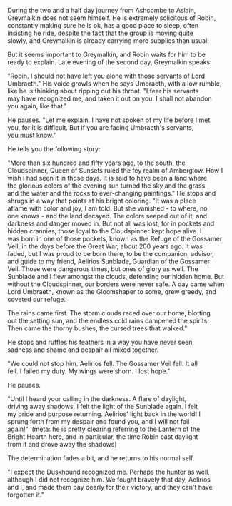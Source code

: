 During the two and a half day journey from Ashcombe to Aslain,  
Greymalkin does not seem himself. He is extremely solicitous of Robin,  
constantly making sure he is ok, has a good place to sleep, often  
insisting he ride, despite the fact that the group is moving quite  
slowly, and Greymalkin is already carrying more supplies than usual.  
  
But it seems important to Greymalkin, and Robin waits for him to be  
ready to explain. Late evening of the second day, Greymalkin speaks:  
  
"Robin. I should not have left you alone with those servants of Lord  
Umbraeth." His voice growls when he says Umbraeth, with a low rumble,  
like he is thinking about ripping out his throat. "I fear his servants  
may have recognized me, and taken it out on you. I shall not abandon  
you again, like that."  
  
He pauses. "Let me explain. I have not spoken of my life before I met  
you, for it is difficult. But if you are facing Umbraeth's servants,  
you must know."  
  
He tells you the following story:  
  
"More than six hundred and fifty years ago, to the south, the  
Cloudspinner, Queen of Sunsets ruled the fey realm of Amberglow. How I  
wish I had seen it in those days. It is said to have been a land where  
the glorious colors of the evening sun turned the sky and the grass  
and the water and the rocks to ever-changing paintings." He stops and  
shrugs in a way that points at his bright coloring. "It was a place  
aflame with color and joy, I am told. But she vanished - to where, no  
one knows - and the land decayed. The colors seeped out of it, and  
darkness and danger moved in. But not all was lost, for in pockets and  
hidden crannies, those loyal to the Cloudspinner kept hope alive. I  
was born in one of those pockets, known as the Refuge of the Gossamer  
Veil, in the days before the Great War, about 200 years ago. It was  
faded, but I was proud to be born there, to be the companion, advisor,  
and guide to my friend, Aelirios Sunblade, Guardian of the Gossamer  
Veil. Those were dangerous times, but ones of glory as well. The  
Sunblade and I flew amongst the clouds, defending our hidden home. But  
without the Cloudspinner, our borders were never safe. A day came when  
Lord Umbraeth, known as the Gloomshaper to some, grew greedy, and  
coveted our refuge.  
  
The rains came first. The storm clouds raced over our home, blotting  
out the setting sun, and the endless cold rains dampened the spirits.  
Then came the thorny bushes, the cursed trees that walked."  
  
He stops and ruffles his feathers in a way you have never seen,  
sadness and shame and despair all mixed together.  
  
"We could not stop him. Aelirios fell. The Gossamer Veil fell. It all  
fell. I failed my duty. My wings were shorn. I lost hope."  
  
He pauses.  
  
"Until I heard your calling in the darkness. A flare of daylight,  
driving away shadows. I felt the light of the Sunblade again. I felt  
my pride and purpose returning. Aelirios' light back in the world! I  
sprung forth from my despair and found you, and I will not fail  
again!"  (meta: he is pretty clearing referring to the Lantern of the  
Bright Hearth here, and in particular, the time Robin cast daylight  
from it and drove away the shadows]  
  
The determination fades a bit, and he returns to his normal self.  
  
"I expect the Duskhound recognized me. Perhaps the hunter as well,  
although I did not recognize him. We fought bravely that day, Aelirios  
and I, and made them pay dearly for their victory, and they can't have  
forgotten it."